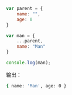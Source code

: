 ```javascript
var parent = {
    name: "",
    age: 0
}

var man = {
    ...parent,
    name: "Man"
}

console.log(man);
```

输出：

```bash
{ name: 'Man', age: 0 }
```